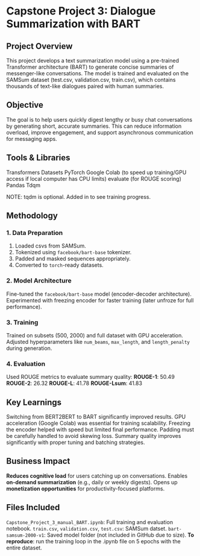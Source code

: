# Capstone Project 3: Dialogue Summarization with BART

## Project Overview

This project develops a text summarization model using a pre-trained Transformer architecture (BART) to generate concise summaries of messenger-like conversations. The model is trained and evaluated on the SAMSum dataset (test.csv, validation.csv, train.csv), which contains thousands of text-like dialogues paired with human summaries.

## Objective

The goal is to help users quickly digest lengthy or busy chat conversations by generating short, accurate summaries. This can reduce information overload, improve engagement, and support asynchronous communication for messaging apps.

## Tools & Libraries
Transformers
Datasets
PyTorch
Google Colab (to speed up training/GPU access if local computer has CPU limits)
evaluate (for ROUGE scoring)
Pandas
Tdqm

NOTE: tqdm is optional. Added in to see training progress.

## Methodology

### 1. Data Preparation
1) Loaded csvs from SAMSum.
2) Tokenized using `facebook/bart-base` tokenizer.
3) Padded and masked sequences appropriately.
4) Converted to `torch`-ready datasets.

### 2. Model Architecture
Fine-tuned the `facebook/bart-base` model (encoder-decoder architecture).
Experimented with freezing encoder for faster training (later unfroze for full performance).

### 3. Training
Trained on subsets (500, 2000) and full dataset with GPU acceleration.
Adjusted hyperparameters like `num_beams`, `max_length`, and `length_penalty` during generation.

### 4. Evaluation
Used ROUGE metrics to evaluate summary quality:
**ROUGE-1**: 50.49
**ROUGE-2**: 26.32
**ROUGE-L**: 41.78
**ROUGE-Lsum**: 41.83


## Key Learnings

Switching from BERT2BERT to BART significantly improved results.
GPU acceleration (Google Colab) was essential for training scalability.
Freezing the encoder helped with speed but limited final performance.
Padding must be carefully handled to avoid skewing loss.
Summary quality improves significantly with proper tuning and batching strategies.

## Business Impact

**Reduces cognitive load** for users catching up on conversations.
Enables **on-demand summarization** (e.g., daily or weekly digests).
Opens up **monetization opportunities** for productivity-focused platforms.

## Files Included

`Capstone_Project_3_manual_BART.ipynb`: Full training and evaluation notebook.
`train.csv`, `validation.csv`, `test.csv`: SAMSum datset.
`bart-samsum-2000-v1`: Saved model folder (not included in GitHub due to size). **To reproduce**: run the training loop in the .ipynb file on 5 epochs with the entire dataset.
